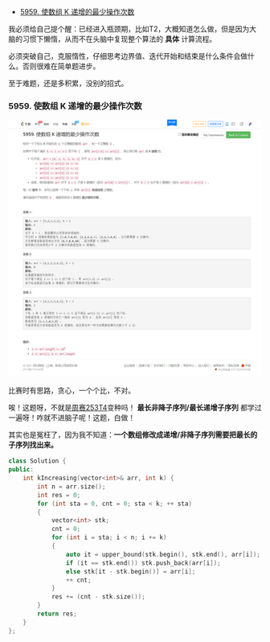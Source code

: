 
<!-- @import "[TOC]" {cmd="toc" depthFrom=1 depthTo=6 orderedList=false} -->

<!-- code_chunk_output -->

- [5959. 使数组 K 递增的最少操作次数](#5959-使数组-k-递增的最少操作次数)

<!-- /code_chunk_output -->

我必须给自己提个醒：已经进入瓶颈期，比如T2，大概知道怎么做，但是因为大脑的习惯下懒惰，从而不在头脑中复现整个算法的 **具体** 计算流程。

必须突破自己，克服惰性，仔细思考边界值、迭代开始和结束是什么条件会做什么。否则很难在简单题进步。

至于难题，还是多积累，没别的招式。

### 5959. 使数组 K 递增的最少操作次数

![](./images/leetcode-cn.com_contest_weekly-contest-272_problems_minimum-operations-to-make-the-array-k-increasing_.png)

比赛时有思路，贪心，一个个比，不对。

唉！这题呀，不就是[周赛253T4](./253.md#找出到每个位置为止最长的有效障碍赛跑路线最长非降子序列)变种吗！ **最长非降子序列/最长递增子序列** 都学过一遍呀！咋就不进脑子呢！这题，白做！

其实也是冤枉了，因为我不知道：**一个数组修改成递增/非降子序列需要把最长的子序列找出来。**

```cpp
class Solution {
public:
    int kIncreasing(vector<int>& arr, int k) {
        int n = arr.size();
        int res = 0;
        for (int sta = 0, cnt = 0; sta < k; ++ sta)
        {
            vector<int> stk;
            cnt = 0;
            for (int i = sta; i < n; i += k)
            {
                auto it = upper_bound(stk.begin(), stk.end(), arr[i]);
                if (it == stk.end()) stk.push_back(arr[i]);
                else stk[it - stk.begin()] = arr[i];
                ++ cnt;
            }
            res += (cnt - stk.size());
        }
        return res;
    }
};
```
